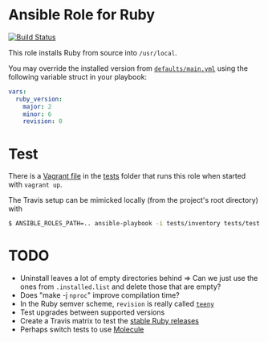 # Ansible Role for Ruby

[![Build Status](https://travis-ci.org/nerab/ansible-role-ruby.svg?branch=master)](https://travis-ci.org/nerab/ansible-role-ruby)

This role installs Ruby from source into `/usr/local`.

You may override the installed version from [`defaults/main.yml`](defaults/main.yml) using the following variable struct in your playbook:

```yaml
vars:
  ruby_version:
    major: 2
    minor: 6
    revision: 0
```

# Test

There is a [Vagrant file](tests/Vagrantfile) in the [tests](tests) folder that runs this role when started with `vagrant up`.

The Travis setup can be mimicked locally (from the project's root directory) with

```sh
$ ANSIBLE_ROLES_PATH=.. ansible-playbook -i tests/inventory tests/test.yml --syntax-check
```

# TODO

* Uninstall leaves a lot of empty directories behind
  => Can we just use the ones from `.installed.list` and delete those that are empty?
* Does "make -j `nproc`" improve compilation time?
* In the Ruby semver scheme, `revision` is really called [`teeny`](https://github.com/ruby/ruby#how-to-compile-and-install)
* Test upgrades between supported versions
* Create a Travis matrix to test the [stable Ruby releases](https://www.ruby-lang.org/en/downloads)
* Perhaps switch tests to use [Molecule](https://www.jeffgeerling.com/blog/2018/testing-your-ansible-roles-molecule)
